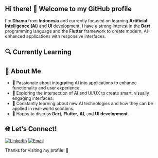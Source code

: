 ## Hi there! 👋 Welcome to my GitHub profile

I'm **Dhama** from **Indonesia** and currently focused on learning **Artificial Intelligence (AI)** and **UI** development. I have a strong interest in the **Dart** programming language and the **Flutter** framework to create modern, AI-enhanced applications with responsive interfaces.

## 🔍 Currently Learning


## 🎯 About Me

- 🌱 Passionate about integrating AI into applications to enhance functionality and user experience.
- 🎨 Exploring the intersection of AI and UI/UX to create smart, visually engaging interfaces.
- 🤖 Constantly learning about new AI technologies and how they can be applied in real-world solutions.
- 💬 Happy to discuss **Dart**, **Flutter**, **AI**, and **UI development**.

## 🌐 Let’s Connect!

[![LinkedIn](https://img.shields.io/badge/LinkedIn-000?style=for-the-badge&logo=linkedin&logoColor=0A66C2)](https://www.linkedin.com/in/dhama-shidqi-putra-12897232a)
[![Email](https://img.shields.io/badge/Email-000?style=for-the-badge&logo=gmail&logoColor=EA4335)](mailto:dhamzk026@gmail.com)

Thanks for visiting my profile! 🚀
